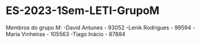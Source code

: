 # ES-2023-1Sem-LETI-GrupoM

Membros do grupo M:
-David Antunes - 93052
-Lenik Rodrigues - 99594
-Maria Vinheiras - 105563
-Tiago Inácio - 87884
